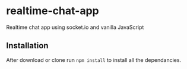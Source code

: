 # realtime-chat-app
Realtime chat app using socket.io and vanilla JavaScript

## Installation 
After download or clone run `npm install` to install all the dependancies.

